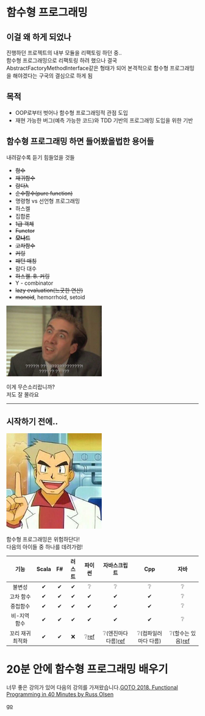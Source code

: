 # 함수형 프로그래밍

## 이걸 왜 하게 되었나

진행하던 프로젝트의 내부 모듈을 리팩토링 하던 중..  
함수형 프로그래밍으로 리팩토링 하려 했으나 결국 AbstractFactoryMethodInterface같은 형태가 되어 본격적으로 함수형 프로그래밍을 해야겠다는 구국의 결심으로 하게 됨

## 목적
- OOP로부터 벗어나 함수형 프로그래밍적 관점 도입
- 재현 가능한 버그(예측 가능한 코드)와 TDD 기반의 프로그래밍 도입을 위한 기반

## 함수형 프로그래밍 하면 들어봤을법한 용어들
내려갈수록 듣기 힘들었을 것들

- ~~함수~~
- ~~재귀함수~~
- ~~람다λ~~
- ~~순수함수(pure function)~~
- 명령형 vs 선언형 프로그래밍
- 하스켈
- 집합론
- ~~1급 객체~~
- ~~Functor~~
- ~~__모나드__~~
- ~~고차함수~~
- ~~커링~~
- ~~패턴 매칭~~
- 람다 대수
- ~~하스켈. B. 커링~~
- Y - combinator
- ~~lazy evaluation(느긋한 연산)~~
- ~~monoid~~, hemorrhoid, setoid

<img src="./imgres/nicolas.jpg" style="width:250px;">

이게 무슨소리랍니까?  
저도 잘 몰라요

---
## 시작하기 전에..
<img src="./imgres/오박사.jpg" style="width:250px;">

함수형 프로그래밍은 위험하단다!  
다음의 아이들 중 하나를 데려가렴!  

|기능|Scala|F#|러스트|파이썬|자바스크립트|Cpp|자바|
|:---:|:---:|:---:|:---:|:---:|:---:|:---:|:---:|
|불변성|✔|✔|✔|❔|❔|❔|❔| 
|고차 함수|✔|✔|✔|✔|✔|✔|❔|
|중첩함수|✔|✔|✔|✔|✔|✔|❔|
|비-지역 함수|✔|✔|✔|✔|✔|✔|❔|
|꼬리 재귀 최적화|✔|✔|❌|❔[ref](https://stackoverflow.com/a/59258170)|❔(엔진마다 다름)[ref](https://stackoverflow.com/a/37224563)|❔(컴파일러마다 다름)|❔(할수는 있음)[ref](https://blog.knoldus.com/tail-recursion-in-java-8/)

# 20분 안에 함수형 프로그래밍 배우기
너무 좋은 강의가 있어 다음의 강의를 가져왔습니다.[GOTO 2018. Functional Programming in 40 Minutes by Russ Olsen](https://www.youtube.com/watch?v=0if71HOyVjY&list=PLpFs5ekooG6nV2g3d_EfRrj7Cl9xzWGon&index=1&t=2201s&ab_channel=GOTOConferences)

[go](https://docs.google.com/presentation/d/1bN1EIlVqlO99jKF6EHDv3vGTwdd86bxHBoXueGUyhO0/edit?usp=sharing)
